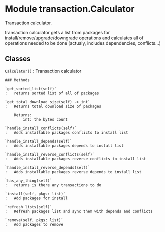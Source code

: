 Module transaction.Calculator
=============================
Transaction calculator.

transaction calculator gets a list from packages for
install/remove/upgrade/downgrade operations
and calculates all of operations needed to be done
(actualy, includes dependencies, conflicts...)

Classes
-------

`Calculator()`
:   Transaction calculator

    ### Methods

    `get_sorted_list(self)`
    :   returns sorted list of all of packages

    `get_total_download_size(self) ‑> int`
    :   Returns total download size of packages
        
        Returns:
            int: the bytes count

    `handle_install_conflicts(self)`
    :   Adds installable packages conflicts to install list

    `handle_install_depends(self)`
    :   Adds installable packages depends to install list

    `handle_install_reverse_conflicts(self)`
    :   Adds installable packages reverse conflicts to install list

    `handle_install_reverse_depends(self)`
    :   Adds installable packages reverse depends to install list

    `has_any_thing(self)`
    :   returns is there any transactions to do

    `install(self, pkgs: list)`
    :   Add packages for install

    `refresh_lists(self)`
    :   Refresh packages list and sync them with depends and conflicts

    `remove(self, pkgs: list)`
    :   Add packages to remove